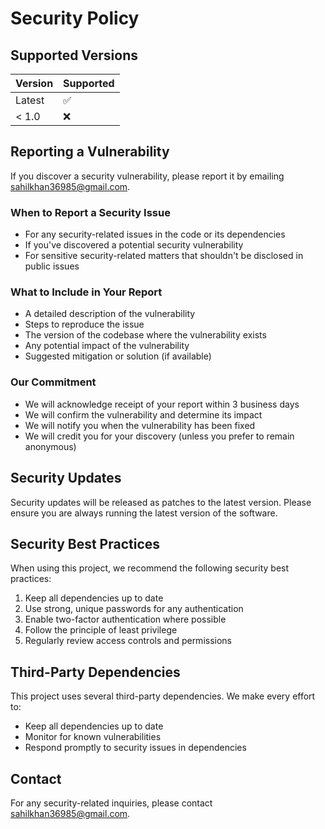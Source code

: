 # Security Policy

## Supported Versions

| Version | Supported          |
| ------- | ------------------ |
| Latest  | :white_check_mark: |
| < 1.0   | :x:                |

## Reporting a Vulnerability

If you discover a security vulnerability, please report it by emailing [sahilkhan36985@gmail.com](mailto:sahilkhan36985@gmail.com). 

### When to Report a Security Issue

- For any security-related issues in the code or its dependencies
- If you've discovered a potential security vulnerability
- For sensitive security-related matters that shouldn't be disclosed in public issues

### What to Include in Your Report

- A detailed description of the vulnerability
- Steps to reproduce the issue
- The version of the codebase where the vulnerability exists
- Any potential impact of the vulnerability
- Suggested mitigation or solution (if available)

### Our Commitment

- We will acknowledge receipt of your report within 3 business days
- We will confirm the vulnerability and determine its impact
- We will notify you when the vulnerability has been fixed
- We will credit you for your discovery (unless you prefer to remain anonymous)

## Security Updates

Security updates will be released as patches to the latest version. Please ensure you are always running the latest version of the software.

## Security Best Practices

When using this project, we recommend the following security best practices:

1. Keep all dependencies up to date
2. Use strong, unique passwords for any authentication
3. Enable two-factor authentication where possible
4. Follow the principle of least privilege
5. Regularly review access controls and permissions

## Third-Party Dependencies

This project uses several third-party dependencies. We make every effort to:

- Keep all dependencies up to date
- Monitor for known vulnerabilities
- Respond promptly to security issues in dependencies

## Contact

For any security-related inquiries, please contact [sahilkhan36985@gmail.com](mailto:sahilkhan36985@gmail.com).
